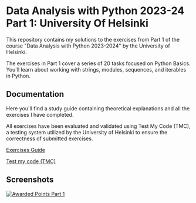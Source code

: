 
# Data Analysis with Python 2023-24 Part 1: University Of Helsinki

This repository contains my solutions to the exercises from Part 1 of the course "Data Analysis with Python 2023-2024" by the University of Helsinki.

The exercises in Part 1 cover a series of 20 tasks focused on Python Basics. You'll learn about working with strings, modules, sequences, and iterables in Python. 

## Documentation

Here you'll find a study guide containing theoretical explanations and all the exercises I have completed.

All exercises have been evaluated and validated using Test My Code (TMC), a testing system utilized by the University of Helsinki to ensure the correctness of submitted exercises.


[Exercises Guide](https://courses.mooc.fi/org/uh-cs/courses/data-analysis-with-python-2023-2024/chapter-1/python)

[Test my code (TMC)](https://courses.mooc.fi/org/uh-cs/courses/data-analysis-with-python-2023-2024/initializing-course-environment)


## Screenshots

[![Awarded Points Part 1](https://i.postimg.cc/RVKz2x1v/Screenshot-2024-05-09-at-17-38-00.png)](https://postimg.cc/4mfMhMF0)

